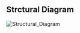 ## Strctural Diagram

![Structural_Diagram](https://user-images.githubusercontent.com/98817564/153160238-a3e7f5f3-6174-4ccf-87dd-d60cbe90bac9.jpg)

